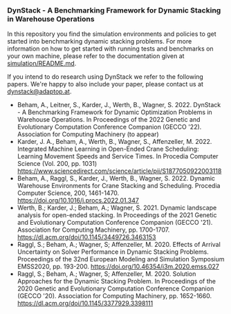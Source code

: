 ### DynStack - A Benchmarking Framework for Dynamic Stacking in Warehouse Operations

In this repository you find the simulation environments and policies to get started into benchmarking dynamic stacking problems. For more information on how to get started with running tests and benchmarks on your own machine, please refer to the documentation given at [simulation/README.md](simulation/README.md).

If you intend to do research using DynStack we refer to the following papers. We're happy to also include your paper, please contact us at dynstack@adaptop.at.

* Beham, A., Leitner, S., Karder, J., Werth, B., Wagner, S. 2022. DynStack - A Benchmarking Framework for Dynamic Optimization Problems in Warehouse Operations. In Proceedings of the 2022 Genetic and Evolutionary Computation Conference Companion (GECCO '22). Association for Computing Machinery (to appear)
* Karder, J. A., Beham, A., Werth, B., Wagner, S., Affenzeller, M. 2022. Integrated Machine Learning in Open-Ended Crane Scheduling: Learning Movement Speeds and Service Times. In Procedia Computer Science (Vol. 200, pp. 1031) https://www.sciencedirect.com/science/article/pii/S1877050922003118
* Beham, A., Raggl, S., Karder, J., Werth, B., Wagner, S. 2022. Dynamic Warehouse Environments for Crane Stacking and Scheduling. Procedia Computer Science, 200, 1461-1470. https://doi.org/10.1016/j.procs.2022.01.347
* Werth, B.; Karder, J.; Beham, A.; Wagner, S. 2021. Dynamic landscape analysis for open-ended stacking. In Proceedings of the 2021 Genetic and Evolutionary Computation Conference Companion (GECCO '21). Association for Computing Machinery, pp. 1700-1707. https://dl.acm.org/doi/10.1145/3449726.3463153
* Raggl, S.; Beham, A.; Wagner, S; Affenzeller, M. 2020. Effects of Arrival Uncertainty on Solver Performance in Dynamic Stacking Problems. Proceedings of the 32nd European Modeling and Simulation Symposium EMSS2020, pp. 193-200. https://doi.org/10.46354/i3m.2020.emss.027
* Raggl, S.; Beham, A.; Wagner, S; Affenzeller, M. 2020. Solution Approaches for the Dynamic Stacking Problem. In Proceedings of the 2020 Genetic and Evolutionary Computation Conference Companion (GECCO '20). Association for Computing Machinery, pp. 1652-1660. https://dl.acm.org/doi/10.1145/3377929.3398111
